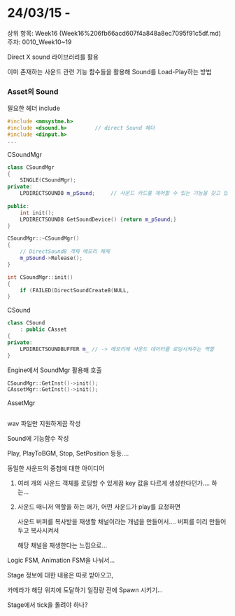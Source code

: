 # 24/03/15 -

상위 항목: Week16 (Week16%206fb66acd607f4a848a8ec7095f91c5df.md)
주차: 0010_Week10~19

Direct X sound 라이브러리를 활용

이미 존재하는 사운드 관련 기능 함수들을 활용해 Sound를 Load-Play하는 방법

### Asset의 Sound

필요한 헤더 include

```cpp
#include <mmsystme.h>
#include <dsound.h>         // direct Sound 헤더
#include <dinput.h>
...
```

CSoundMgr

```cpp
class CSoundMgr
{
	SINGLE(CSoundMgr);
private:
	LPDIRECTSOUND8 m_pSound;     // 사운드 카드를 제어할 수 있는 기능을 갖고 있다
	
public:
	int init();
	LPDIRECTSOUND8 GetSoundDevice() {return m_pSound;}	
}
```

```cpp
CSoundMgr::~CSoundMgr()
{
	// DirectSound8 객체 메모리 해제
	m_pSound->Release();
}

int CSoundMgr::init()
{
	if (FAILED(DirectSoundCreate8(NULL, 
}
```

CSound

```cpp
class CSound
	: public CAsset
{
private:
	LPDIRECTSOUNDBUFFER m_ // -> 메모리에 사운드 데이터를 로딩시켜주는 역할
}
```

Engine에서 SoundMgr 활용해 호출

```cpp
CSoundMgr::GetInst()->init();
CAssetMgr::GetInst()->init();
```

AssetMgr

```cpp

```

wav 파일만 지원하게끔 작성

Sound에 기능함수 작성

Play, PlayToBGM, Stop, SetPosition 등등….

동일한 사운드의 중첩에 대한 아이디어

1. 여러 개의 사운드 객체를 로딩할 수 있게끔 key 값을 다르게 생성한다던가…. 하는…
2. 사운드 매니저 역할을 하는 애가, 어떤 사운드가 play를 요청하면
    
    사운드 버퍼를 복사받을 재생할 채널이라는 개념을 만들어서…. 버퍼를 미리 만들어두고 복사시켜서
    
    해당 채널을 재생한다는 느낌으로…
    

Logic FSM, Animation FSM을 나눠서…

Stage 정보에 대한 내용은 따로 받아오고,

카메라가 해당 위치에 도달하기 일정량 전에 Spawn 시키기…

Stage에서 tick을 돌려야 하나?